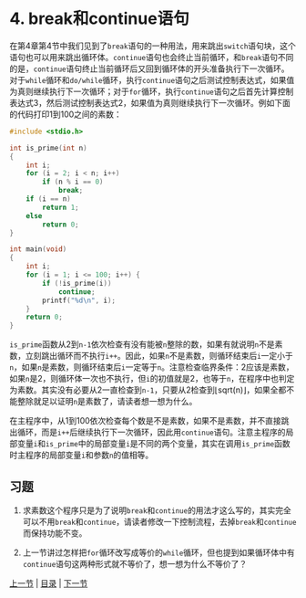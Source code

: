 # 4. break和continue语句

在第4章第4节中我们见到了`break`语句的一种用法，用来跳出`switch`语句块，这个语句也可以用来跳出循环体。`continue`语句也会终止当前循环，和`break`语句不同的是，`continue`语句终止当前循环后又回到循环体的开头准备执行下一次循环。对于`while`循环和`do/while`循环，执行`continue`语句之后测试控制表达式，如果值为真则继续执行下一次循环；对于`for`循环，执行`continue`语句之后首先计算控制表达式3，然后测试控制表达式2，如果值为真则继续执行下一次循环。例如下面的代码打印1到100之间的素数：

```c
#include <stdio.h>

int is_prime(int n)
{
    int i;
    for (i = 2; i < n; i++)
        if (n % i == 0)
            break;
    if (i == n)
        return 1;
    else
        return 0;
}

int main(void)
{
    int i;
    for (i = 1; i <= 100; i++) {
        if (!is_prime(i))
            continue;
        printf("%d\n", i);
    }
    return 0;
}
```

`is_prime`函数从2到`n-1`依次检查有没有能被`n`整除的数，如果有就说明`n`不是素数，立刻跳出循环而不执行`i++`。因此，如果`n`不是素数，则循环结束后`i`一定小于`n`，如果`n`是素数，则循环结束后`i`一定等于`n`。注意检查临界条件：2应该是素数，如果`n`是2，则循环体一次也不执行，但`i`的初值就是2，也等于`n`，在程序中也判定为素数。其实没有必要从2一直检查到`n-1`，只要从2检查到⌊sqrt(n)⌋，如果全都不能整除就足以证明`n`是素数了，请读者想一想为什么。

在主程序中，从1到100依次检查每个数是不是素数，如果不是素数，并不直接跳出循环，而是`i++`后继续执行下一次循环，因此用`continue`语句。注意主程序的局部变量`i`和`is_prime`中的局部变量`i`是不同的两个变量，其实在调用`is_prime`函数时主程序的局部变量`i`和参数`n`的值相等。

## 习题

1. 求素数这个程序只是为了说明`break`和`continue`的用法才这么写的，其实完全可以不用`break`和`continue`，请读者修改一下控制流程，去掉`break`和`continue`而保持功能不变。

2. 上一节讲过怎样把`for`循环改写成等价的`while`循环，但也提到如果循环体中有`continue`语句这两种形式就不等价了，想一想为什么不等价了？

[上一节](/ch06/s03) | [目录](/ch06/index) | [下一节](/ch06/s05) 